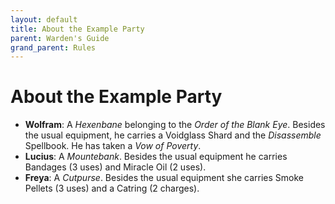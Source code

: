 ```yaml
---
layout: default
title: About the Example Party
parent: Warden's Guide 
grand_parent: Rules
---
```


# About the Example Party

- **Wolfram**: A _Hexenbane_ belonging to the _Order of the Blank Eye_. Besides the usual equipment, he carries a Voidglass Shard and the _Disassemble_ Spellbook. He has taken a _Vow of Poverty_. 
- **Lucius**: A _Mountebank_. Besides the usual equipment he carries Bandages (3 uses) and Miracle Oil (2 uses).
- **Freya**: A _Cutpurse_. Besides the usual equipment she carries Smoke Pellets (3 uses) and a Catring (2 charges).